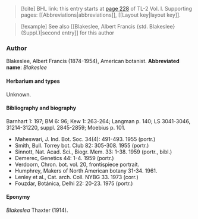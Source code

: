 > [!cite] BHL link: this entry starts at [page 228](https://www.biodiversitylibrary.org/page/33120359) of TL-2 Vol. I.
> Supporting pages: [[Abbreviations|abbreviations]], [[Layout key|layout key]].

> [!example] See also [[Blakeslee, Albert Francis {std. Blakeslee} (Suppl.)|second entry]] for this author

### Author

Blakeslee, Albert Francis (1874-1954), American botanist. 
**Abbreviated name**: *Blakeslee*

#### Herbarium and types

Unknown.

#### Bibliography and biography

Barnhart 1: 197; BM 6: 96; Kew 1: 263-264; Langman p. 140; LS 3041-3046, 31214-31220, suppl. 2845-2859; Moebius p. 101.
- Maheswari, J. Ind. Bot. Soc. 34(4): 491-493. 1955 (portr.)
- Smith, Bull. Torrey bot. Club 82: 305-308. 1955 (portr.)
- Sinnott, Nat. Acad. Sci., Biogr. Mem. 33: 1-38. 1959 (portr., bibl.)
- Demerec, Genetics 44: 1-4. 1959 (portr.)
- Verdoorn, Chron. bot. vol. 20, frontispiece portrait.
- Humphrey, Makers of North American botany 31-34. 1961.
- Lenley et al., Cat. arch. Coll. NYBG 33. 1973 (corr.)
- Fouzdar, Botánica, Delhi 22: 20-23. 1975 (portr.)

#### Eponymy

*Blakeslea* Thaxter (1914).

